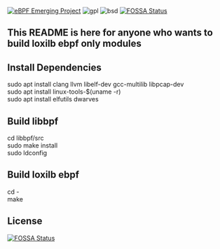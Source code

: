 [![eBPF Emerging Project](https://img.shields.io/badge/ebpf.io-Emerging--Project-success)](https://ebpf.io/projects#loxilb) ![gpl](https://img.shields.io/badge/license-GPL-blue.svg)  ![bsd](https://img.shields.io/badge/license-BSD-blue.svg)
[![FOSSA Status](https://app.fossa.com/api/projects/git%2Bgithub.com%2FTrekkieCoder%2Floxilb-ebpf.svg?type=shield)](https://app.fossa.com/projects/git%2Bgithub.com%2FTrekkieCoder%2Floxilb-ebpf?ref=badge_shield)

## This README is here for anyone who wants to build loxilb ebpf only modules

## Install Dependencies

sudo apt install clang llvm libelf-dev gcc-multilib libpcap-dev  
sudo apt install linux-tools-$(uname -r)  
sudo apt install elfutils dwarves  

## Build libbpf

cd libbpf/src  
sudo make install  
sudo ldconfig  

## Build loxilb ebpf

cd -   
make  


## License
[![FOSSA Status](https://app.fossa.com/api/projects/git%2Bgithub.com%2FTrekkieCoder%2Floxilb-ebpf.svg?type=large)](https://app.fossa.com/projects/git%2Bgithub.com%2FTrekkieCoder%2Floxilb-ebpf?ref=badge_large)